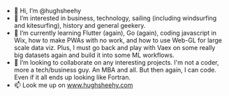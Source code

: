- 👋 Hi, I’m @hughsheehy
- 👀 I’m interested in business, technology, sailing (including windsurfing and kitesurfing), history and general geekery. 
- 🌱 I’m currently learning Flutter (again), Go (again), coding javascript in Wix, how to make PWAs with no work, and how to use Web-GL for large scale data viz. Plus, I must go back and play with Vaex on some really big datasets again and build it into some ML workflows. 
- 💞️ I’m looking to collaborate on any interesting projects. I'm not a coder, more a tech/business guy. An MBA and all. But then again, I can code. Even if it all ends up looking like Fortran. 
- 📫 Look me up on www.hughsheehy.com

<!---
hughsheehy/hughsheehy is a ✨ special ✨ repository because its `README.md` (this file) appears on your GitHub profile.
You can click the Preview link to take a look at your changes.
--->
